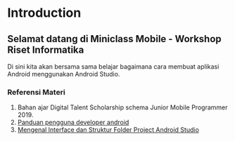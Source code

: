 # Introduction

## Selamat datang di Miniclass Mobile - Workshop Riset Informatika

Di sini kita akan bersama sama belajar bagaimana cara membuat aplikasi Android menggunakan Android Studio.

### Referensi Materi

1. Bahan ajar Digital Talent Scholarship schema Junior Mobile Programmer 2019.
2. [Panduan pengguna developer android](https://developer.android.com/studio/intro?hl=id)
3. [Mengenal Interface dan Struktur Folder Project Android Studio](https://badoystudio.com/belajar-android-untuk-pemula/interface-dan-struktur-folder-project-android-studio)

